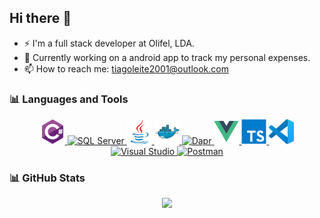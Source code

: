 ## Hi there 👋
- ⚡ I'm a full stack developer at Olifel, LDA.
- 🔭 Currently working on a android app to track my personal expenses.
- 📫 How to reach me: tiagoleite2001@outlook.com

<!--
**tiago-fml/tiago-fml** is a ✨ _special_ ✨ repository because its `README.md` (this file) appears on your GitHub profile.

Here are some ideas to get you started:


- 👯 I’m looking to collaborate on ...
- 🤔 I’m looking for help with ...
- 💬 Ask me about ...

- 😄 Pronouns: ...
- ⚡ Fun fact: ...
-->

### 📊 Languages and Tools

<p align="center">
  <a href="https://www.w3schools.com/cs/" target="_blank"> 
    <img src="https://raw.githubusercontent.com/devicons/devicon/master/icons/csharp/csharp-original.svg" alt="C#" width="40" height="40"/> 
  </a>
  <a href="https://www.microsoft.com/en-us/sql-server" target="_blank"> 
    <img src="https://www.svgrepo.com/show/303229/microsoft-sql-server-logo.svg" alt="SQL Server" width="40" height="40"/> 
  </a>
  <a href="https://www.java.com/" target="_blank"> 
  <img src="https://raw.githubusercontent.com/devicons/devicon/master/icons/java/java-original.svg" alt="Java" width="40" height="40"/> 
  </a>
  <a href="https://www.docker.com/" target="_blank"> 
    <img src="https://raw.githubusercontent.com/devicons/devicon/master/icons/docker/docker-original.svg" alt="Docker" width="40" height="40"/> 
  </a>
 <a href="https://dapr.io/" target="_blank"> 
  <img src="https://dapr.io/images/dapr.svg" alt="Dapr" width="40" height="40"/> 
  </a>
  <a href="https://vuejs.org/" target="_blank"> 
    <img src="https://raw.githubusercontent.com/devicons/devicon/master/icons/vuejs/vuejs-original.svg" alt="Vue.js" width="40" height="40"/> 
  </a>
  <a href="https://www.typescriptlang.org/" target="_blank"> 
    <img src="https://raw.githubusercontent.com/devicons/devicon/master/icons/typescript/typescript-original.svg" alt="TypeScript" width="40" height="40"/> 
  </a>
  <a href="https://code.visualstudio.com/" target="_blank"> 
    <img src="https://raw.githubusercontent.com/devicons/devicon/master/icons/vscode/vscode-original.svg" alt="VS Code" width="40" height="40"/> 
  </a>
  <a href="https://visualstudio.microsoft.com/" target="_blank"> 
    <img src="https://visualstudio.microsoft.com/wp-content/uploads/2021/10/Product-Icon.svg" alt="Visual Studio" width="40" height="40"/> 
  </a>
  <a href="https://www.postman.com/" target="_blank"> 
    <img src="https://www.svgrepo.com/show/354202/postman-icon.svg" alt="Postman" width="40" height="40"/> 
  </a>
</p>


### 📊 GitHub Stats

<p align="center">
  <img src="https://github-readme-stats.vercel.app/api/top-langs/?username=tiago-fml&layout=compact&theme=tokyonight" />
</p>
